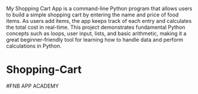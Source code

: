 My Shopping Cart App is a command-line Python program that allows users to build a simple shopping cart by entering the name and price of food items. As users add items, the app keeps track of each entry and calculates the total cost in real-time. This project demonstrates fundamental Python concepts such as loops, user input, lists, and basic arithmetic, making it a great beginner-friendly tool for learning how to handle data and perform calculations in Python.

# Shopping-Cart
#FNB APP ACADEMY
